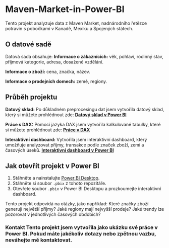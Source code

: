 # Maven-Market-in-Power-BI

Tento projekt analyzuje data z Maven Market, nadnárodního řetězce potravin s pobočkami v Kanadě, Mexiku a Spojených státech. 
## O datové sadě
Datová sada obsahuje: 
**Informace o zákaznících:** věk, pohlaví, rodinný stav, příjmová kategorie, adresa, dosažené vzdělání. 

**Informace o zboží:** cena, značka, název.

**Informace o prodejních domech:** země, regiony.

## Průběh projektu
 **Datový sklad:** Po důkladném preprocesingu dat jsem vytvořila datový sklad, který si můžete prohlédnout zde: **[Datový sklad v Power BI](https://github.com/AlenaMochalina/Maven-Market-in-Power-BI/blob/main/Datov%C3%BD%20sklad%20v%20Power%20BI.png)**
 
**Práce s DAX:** Pomocí jazyka DAX jsem vytvořila kalkulované tabulky, které si můžete prohlédnout zde: **[Práce v DAX](https://github.com/AlenaMochalina/Maven-Market-in-Power-BI/blob/main/Pr%C3%A1ce%20v%20DAX.png)**

**Interaktivní dashboard:** Vytvořila jsem interaktivní dashboard, který umožňuje analyzovat příjmy, transakce podle značek zboží, zemí a časových úseků. **[Interaktivní dashboard v Power BI](https://github.com/AlenaMochalina/Maven-Market-in-Power-BI/blob/main/Interaktivn%C3%AD%20dashboard%20v%20Power%20BI.png)**

## Jak otevřít projekt v Power BI
  1. Stáhněte a nainstalujte [Power BI Desktop](https://powerbi.microsoft.com/desktop/).
  2. Stáhněte si soubor `.pbix` z tohoto repozitáře.
  3. Otevřete soubor `.pbix` v Power BI Desktopu a prozkoumejte interaktivní dashboard.
     
Tento projekt odpovídá na otázky, jako například:
Které značky zboží generují největší příjmy?
Jaké regiony mají nejvyšší prodeje?
Jaké trendy lze pozorovat v jednotlivých časových obdobích?

### Kontakt Tento projekt jsem vytvořila jako ukázku své práce v Power BI. Pokud máte jakékoliv dotazy nebo zpětnou vazbu, neváhejte mě kontaktovat. 
